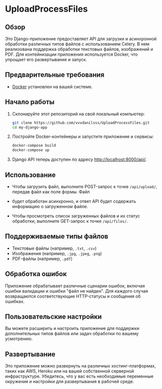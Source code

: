 # UploadProcessFiles

## Обзор
Это Django-приложение предоставляет API для загрузки и асинхронной обработки различных типов файлов с
использованием Celery. В нем реализована поддержка обработки текстовых файлов, изображений и PDF. Для 
контейнизации приложения используется Docker, что упрощает его развертывание и запуск.

## Предварительные требования
- [Docker](https://www.docker.com/get-started) установлен на вашей системе.

## Начало работы
1. Склонируйте этот репозиторий на свой локальный компьютер:
   ```bash
   git clone https://github.com/vvvdanilsss/UploadProcessFiles.git
   cd my-django-app
   ```

2. Постройте Docker-контейнеры и запустите приложение и сервисы:
   ```bash
   docker-compose build
   docker-compose up
   ```

3. Django API теперь доступен по адресу [http://localhost:8000/api/](http://localhost:8000/api/).

## Использование
- Чтобы загрузить файл, выполните POST-запрос к точке `/api/upload/`, передав файл как поле формы. Файл
- будет обработан асинхронно, и ответ API будет содержать информацию о загруженном файле.

- Чтобы просмотреть список загруженных файлов и их статус обработки, выполните GET-запрос к точке `/api/files/`.

## Поддерживаемые типы файлов
- Текстовые файлы (например, `.txt`, `.csv`)
- Изображения (например, `.jpg`, `.jpeg`, `.png`)
- PDF-файлы (например, `.pdf`)

## Обработка ошибок
Приложение обрабатывает различные сценарии ошибок, включая ошибки валидации и ошибки "файл не найден". Для 
каждого случая возвращаются соответствующие HTTP-статусы и сообщения об ошибках.

## Пользовательские настройки
Вы можете расширить и настроить приложение для поддержки дополнительных типов файлов или задач обработки по 
вашему усмотрению.

## Развертывание
Это приложение можно развернуть на различных хостинг-платформах, таких как AWS, Heroku или на вашей собственной 
серверной инфраструктуре. Убедитесь, что у вас есть необходимые переменные окружения и настройки для развертывания 
в рабочей среде.
